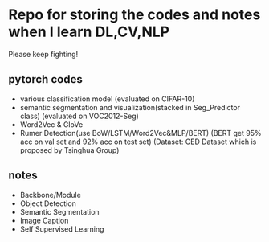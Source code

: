 # Repo for storing the codes and notes when I learn DL,CV,NLP

Please keep fighting!

## pytorch codes

- various classification model (evaluated on CIFAR-10)
- semantic segmentation and visualization(stacked in Seg_Predictor class) (evaluated on VOC2012-Seg)
- Word2Vec & GloVe
- Rumer Detection(use BoW/LSTM/Word2Vec&MLP/BERT) (BERT get 95% acc on val set and 92% acc on test set) (Dataset: CED Dataset which is proposed by Tsinghua Group)

## notes

- Backbone/Module
- Object Detection
- Semantic Segmentation
- Image Caption
- Self Supervised Learning